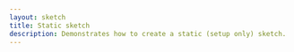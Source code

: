 ```yaml
---
layout: sketch
title: Static sketch
description: Demonstrates how to create a static (setup only) sketch.
---
```

